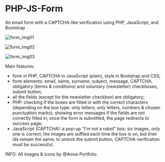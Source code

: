 # PHP-JS-Form

An email form with a CAPTCHA-like verification using PHP, JavaScript, and Bootstrap

![form_img01](https://user-images.githubusercontent.com/75646880/109963773-12d56380-7ced-11eb-9ec0-07933aa75232.png)

![form_img02](https://user-images.githubusercontent.com/75646880/109963765-11a43680-7ced-11eb-88e8-238ca536082c.png)

![form_img03](https://user-images.githubusercontent.com/75646880/109963769-123ccd00-7ced-11eb-840b-ac9ed79e9bc7.png)


Main features:
- form in PHP, CAPTCHA in JavaScript (plain), style in Bootstrap and CSS;
- form elements: email, name, surname, subject, message, CAPTCHA, obligatory (terms & conditions) and voluntary (newsletter) checkboxes, submit button;
- all the fields (except for the newsletter checkbox) are obligatory;
- PHP: checking if the boxes are filled in with the correct characters (depending on the box type: only letters; only letters, numbers & chosen punctuation marks); showing error messages if the fields are not correctly filled in; once the form is submitted, the page redirects to success page;
- JavaScript (CAPTCHA): a pop-up "I'm not a robot" box; six images, only one is correct; the images are suffled each time the box is on, but their ids remain the same; to unlock the submit button, CAPTCHA verification must be successful.


INFO: All images & icons by @Anna-Portfolio.
